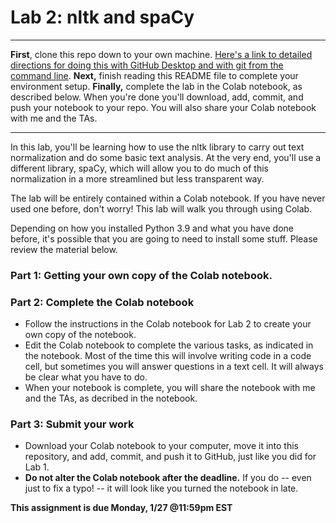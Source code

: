 # Lab 2: nltk and spaCy

---

**First**, clone this repo down to your own machine. [Here's a link to detailed directions for doing this with GitHub Desktop and with git from the command line](https://github.com/CSCI-3349-S25/git-instructions). **Next,** finish reading this README file to complete your environment setup. **Finally,** complete the lab in the Colab notebook, as described below. When you're done you'll download, add, commit, and push your notebook to your repo. You will also share your Colab notebook with me and the TAs.

---

In this lab, you'll be learning how to use the nltk library to carry out text normalization and do some basic text analysis. At the very end, you'll use a different library, spaCy, which will allow you to do much of this normalization in a more streamlined but less transparent way. 

The lab will be entirely contained within a Colab notebook. If you have never used one before, don't worry! This lab will walk you through using Colab.

Depending on how you installed Python 3.9 and what you have done before, it's possible that you are going to need to install some stuff. Please review the material below.

### Part 1: Getting your own copy of the Colab notebook.



### Part 2: Complete the Colab notebook
* Follow the instructions in the Colab notebook for Lab 2 to create your own copy of the notebook.
* Edit the Colab notebook to complete the various tasks, as indicated in the notebook. Most of the time this will involve writing code in a code cell, but sometimes you will answer questions in a text cell. It will always be clear what you have to do.
* When your notebook is complete, you will share the notebook with me and the TAs, as decribed in the notebook.

### Part 3: Submit your work

* Download your Colab notebook to your computer, move it into this repository, and add, commit, and push it to GitHub, just like you did for Lab 1.
* **Do not alter the Colab notebook after the deadline.** If you do -- even just to fix a typo! -- it will look like you turned the notebook in late.


**This assignment is due Monday, 1/27 @11:59pm EST**
